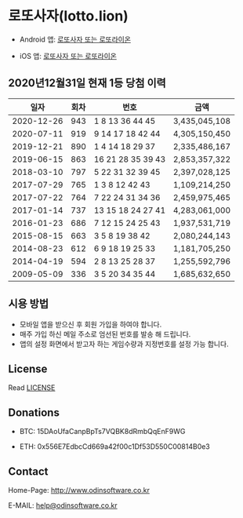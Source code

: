 # 로또사자(lotto.lion)

- Android 앱: [로또사자 또는 로또라이온](https://play.google.com/store/apps/details?id=kr.co.odinsoftware.LION)

- iOS 앱: [로또사자 또는 로또라이온](https://itunes.apple.com/us/app/%EB%A1%9C%EB%98%90%EC%82%AC%EC%9E%90-lottolion/id1236106275?l=ko&ls=1&mt=8)

## 2020년12월31일 현재 1등 당첨 이력

| 일자 | 회차 | 번호 | 금액 |
| ------------- | ----- | -------------------- | --------------- |
| 2020-12-26 | 943 |  1   8  13  36  44  45 | 3,435,045,108 |
| 2020-07-11 | 919 |  9  14  17  18  42  44 | 4,305,150,450 |
| 2019-12-21 | 890 |  1   4  14  18  29  37 | 2,335,486,167 |
| 2019-06-15 | 863 | 16  21  28  35  39  43 | 2,853,357,322 |
| 2018-03-10 | 797 |  5  22  31  32  39  45 | 2,397,028,125 |
| 2017-07-29 | 765 |  1   3   8  12  42  43 | 1,109,214,250 |
| 2017-07-22 | 764 |  7  22  24  31  34  36 | 2,459,975,465 |
| 2017-01-14 | 737 | 13  15  18  24  27  41 | 4,283,061,000 |
| 2016-01-23 | 686 |  7  12  15  24  25  43 | 1,937,531,719 |
| 2015-08-15 | 663 |  3   5   8  19  38  42 | 2,080,244,143 |
| 2014-08-23 | 612 |  6   9  18  19  25  33 | 1,181,705,250 |
| 2014-04-19 | 594 |  2   8  13  25  28  37 | 1,255,592,796 |
| 2009-05-09 | 336 |  3   5  20  34  35  44 | 1,685,632,650 |


## 시용 방법

- 모바일 앱을 받으신 후 회원 가입을 하여야 합니다.
- 매주 가입 하신 메일 주소로 엄선된 번호를 발송 해 드립니다.
- 앱의 설정 화면에서 받고자 하는 게임수량과 지정번호를 설정 가능 합니다.


## License

Read [LICENSE](LICENSE)

## Donations

- BTC: 15DAoUfaCanpBpTs7VQBK8dRmbQqEnF9WG

- ETH: 0x556E7EdbcCd669a42f00c1Df53D550C00814B0e3

## Contact

Home-Page: http://www.odinsoftware.co.kr

E-MAIL: help@odinsoftware.co.kr

